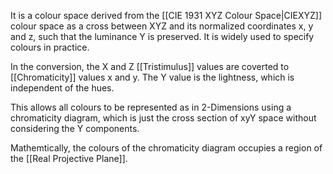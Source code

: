It is a colour space derived from the [[CIE 1931 XYZ Colour Space|CIEXYZ]] colour space as a cross between XYZ and its normalized coordinates x, y and z, such that the luminance Y is preserved. It is widely used to specify colours in practice.

In the conversion, the X and Z [[Tristimulus]] values are coverted to [[Chromaticity]] values x and y. The Y value is the lightness, which is independent of the hues.

This allows all colours to be represented as in 2-Dimensions using a chromaticity diagram, which is just the cross section of xyY space without considering the Y components.

Mathemtically, the colours of the chromaticity diagram occupies a region of the [[Real Projective Plane]].